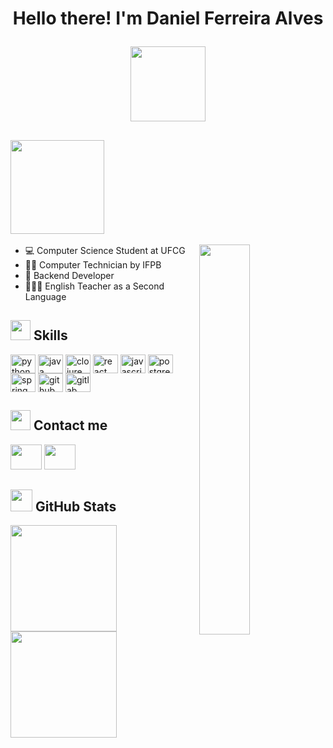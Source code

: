 <h1 align="center">
    <p> 
    Hello there! I'm Daniel Ferreira Alves  
    </p>
    <img align="middle" src="https://www.pinoylinux.org/wp-content/uploads/2016/03/hello-world.gif" padding-top="10" width="120">
</h1>

## <img src="https://static.wixstatic.com/media/4575f6_61244fa042204b16b95dfaba7bf935cc~mv2.gif" width="150">

<img width="40%" align="right" src="https://media.tenor.com/2uyENRmiUt0AAAAC/coding.gif">

- 💻 Computer Science Student at UFCG
- 👨‍🎓 Computer Technician by IFPB
- 🧩 Backend Developer
- 👨🏽‍🏫 English Teacher as a Second Language

## <img src="https://media2.giphy.com/media/QssGEmpkyEOhBCb7e1/giphy.gif?cid=ecf05e47a0n3gi1bfqntqmob8g9aid1oyj2wr3ds3mg700bl&rid=giphy.gif" width="32"> Skills

<div>
  <img align="center" alt="python" height="30" width="40" src="https://cdn.jsdelivr.net/gh/devicons/devicon/icons/python/python-original.svg">
  <img align="center" alt="java" height="30" width="40" src="https://cdn.jsdelivr.net/gh/devicons/devicon/icons/java/java-original.svg">
  <img align="center" alt="clojure" height="30" width="40" src="https://cdn.jsdelivr.net/gh/devicons/devicon/icons/clojure/clojure-original.svg" >
  <img align="center" alt="react" height="30" width="40" src="https://cdn.jsdelivr.net/gh/devicons/devicon/icons/react/react-original.svg">
  <img align="center" alt="javascript" height="30" width="40" src="https://cdn.jsdelivr.net/gh/devicons/devicon/icons/javascript/javascript-original.svg">
  <img align="center" alt="postgresql" height="30" width="40" src="https://cdn.jsdelivr.net/gh/devicons/devicon/icons/postgresql/postgresql-original.svg"/>
  <img align="center" alt="spring" height="30" width="40" src="https://cdn.jsdelivr.net/gh/devicons/devicon/icons/spring/spring-original.svg">
  <img align="center" alt="github" height="30" width="40" src="https://www.nicepng.com/png/full/52-520535_free-files-github-github-icon-png-white.png">
  <img align="center" alt="gitlab" height="30" width="40" src="https://cdn.jsdelivr.net/gh/devicons/devicon/icons/gitlab/gitlab-original.svg">
</div>

## <img src="https://raw.githubusercontent.com/ShahriarShafin/ShahriarShafin/main/Assets/handshake.gif" width="32"> Contact me
<div>
  <a href="https://www.linkedin.com/in/daniel-ferreira-alves/" target="_blank"><img height="40" width="50" src="https://cdn3.iconfinder.com/data/icons/inficons/512/linkedin.png"></a>
  <a href="mailto:daniel.alves@ccc.ufcg.edu.br" target="_blank"><img height="40" width="50" src="https://upload.wikimedia.org/wikipedia/commons/thumb/7/7e/Gmail_icon_%282020%29.svg/512px-Gmail_icon_%282020%29.svg.png"></a>
</div>

## <img src="https://media.giphy.com/media/iY8CRBdQXODJSCERIr/giphy.gif" width="35"> GitHub Stats

<div>
  <img height="170em" src="https://github-readme-stats.vercel.app/api?username=DanielFerreira11&show_icons=true&theme=tokyonight&include_all_commits=true&count_private=true&locale=en">
  <img height="170em" src="https://github-readme-stats.vercel.app/api/top-langs/?username=DanielFerreira11&layout=compact&langs_count=16&theme=tokyonight&locale=en">
</div>


